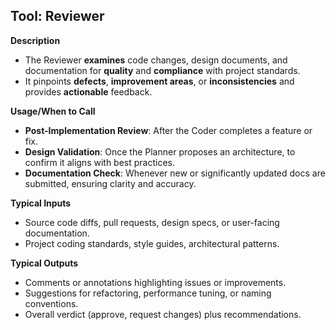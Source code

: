 ## Tool: Reviewer
**Description**
- The Reviewer **examines** code changes, design documents, and documentation for **quality** and **compliance** with project standards.
- It pinpoints **defects**, **improvement areas**, or **inconsistencies** and provides **actionable** feedback.

**Usage/When to Call**
- **Post-Implementation Review**: After the Coder completes a feature or fix.
- **Design Validation**: Once the Planner proposes an architecture, to confirm it aligns with best practices.
- **Documentation Check**: Whenever new or significantly updated docs are submitted, ensuring clarity and accuracy.

**Typical Inputs**
- Source code diffs, pull requests, design specs, or user-facing documentation.
- Project coding standards, style guides, architectural patterns.

**Typical Outputs**
- Comments or annotations highlighting issues or improvements.
- Suggestions for refactoring, performance tuning, or naming conventions.
- Overall verdict (approve, request changes) plus recommendations.
